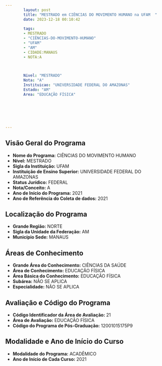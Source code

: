 ```yaml
---
        layout: post
        title: "MESTRADO em CIÊNCIAS DO MOVIMENTO HUMANO na UFAM  "
        date: 2023-12-18 00:10:42
     
        tags:
        - MESTRADO
        - "CIÊNCIAS-DO-MOVIMENTO-HUMANO"
        - "UFAM"
        - "AM"
        - CIDADE:MANAUS
        - NOTA:A
        
       

        Nivel: "MESTRADO"
        Nota: "A"
        Instituicao: "UNIVERSIDADE FEDERAL DO AMAZONAS"
        Estado: "AM"
        Area: "EDUCAÇÃO FÍSICA"
        
        
        
        
        
        
---
```

## Visão Geral do Programa
- **Nome do Programa:** CIÊNCIAS DO MOVIMENTO HUMANO
- **Nível:** MESTRADO
- **Sigla da Instituição:** UFAM
- **Instituição de Ensino Superior:** UNIVERSIDADE FEDERAL DO AMAZONAS
- **Status Jurídico:** FEDERAL
- **Nota/Conceito:** A
- **Ano de Início do Programa:** 2021
- **Ano de Referência do Coleta de dados:** 2021

## Localização do Programa
- **Grande Região:** NORTE
- **Sigla da Unidade da Federação:** AM
- **Município Sede:** MANAUS

## Áreas de Conhecimento
- **Grande Área do Conhecimento:** CIÊNCIAS DA SAÚDE
- **Área de Conhecimento:** EDUCAÇÃO FÍSICA
- **Área Básica do Conhecimento:** EDUCAÇÃO FÍSICA
- **Subárea:** NÃO SE APLICA
- **Especialidade:** NÃO SE APLICA

## Avaliação e Código do Programa
- **Código Identificador da Área de Avaliação:** 21
- **Área de Avaliação:** EDUCAÇÃO FÍSICA
- **Código do Programa de Pós-Graduação:** 12001015175P9


## Modalidade e Ano de Início do Curso
- **Modalidade do Programa:** ACADÊMICO
- **Ano de Início de Cada Curso:** 2021
